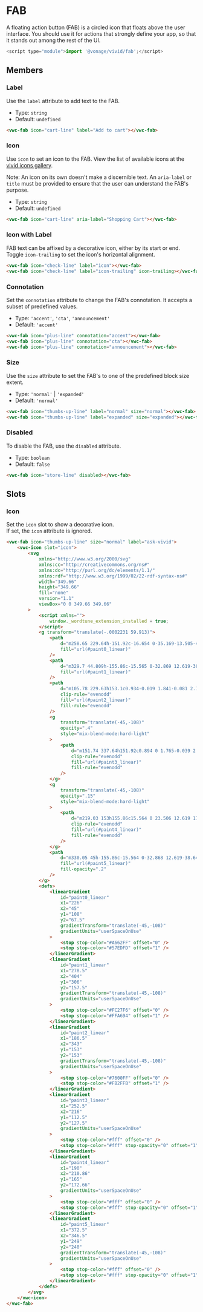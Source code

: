 # FAB

A floating action button (FAB) is a circled icon that floats above the user interface. You should use it for actions that strongly define your app, so that it stands out among the rest of the UI.

```js
<script type="module">import '@vonage/vivid/fab';</script>
```

## Members

### Label

Use the `label` attribute to add text to the FAB.

- Type: `string`
- Default: `undefined`

```html preview
<vwc-fab icon="cart-line" label="Add to cart"></vwc-fab>
```

### Icon

Use `icon` to set an icon to the FAB.
View the list of available icons at the [vivid icons gallery](/icons/icons-gallery/).

Note: An icon on its own doesn't make a discernible text. An `aria-label` or `title` must be provided to ensure that the user can understand the FAB's purpose.

- Type: `string`
- Default: `undefined`

```html preview
<vwc-fab icon="cart-line" aria-label="Shopping Cart"></vwc-fab>
```

### Icon with Label

FAB text can be affixed by a decorative icon, either by its start or end.
Toggle `icon-trailing` to set the icon's horizontal alignment.

```html preview
<vwc-fab icon="check-line" label="icon"></vwc-fab>
<vwc-fab icon="check-line" label="icon-trailing" icon-trailing></vwc-fab>
```

### Connotation

Set the `connotation` attribute to change the FAB's connotation.
It accepts a subset of predefined values.

- Type: `'accent'`, `'cta'`, `'announcement'`
- Default: `'accent'`

```html preview
<vwc-fab icon="plus-line" connotation="accent"></vwc-fab>
<vwc-fab icon="plus-line" connotation="cta"></vwc-fab>
<vwc-fab icon="plus-line" connotation="announcement"></vwc-fab>
```

### Size

Use the `size` attribute to set the FAB's to one of the predefined block size extent.

- Type: `'normal'` | `'expanded'`
- Default: `'normal'`

```html preview
<vwc-fab icon="thumbs-up-line" label="normal" size="normal"></vwc-fab>
<vwc-fab icon="thumbs-up-line" label="expanded" size="expanded"></vwc-fab>
```

### Disabled

To disable the FAB, use the `disabled` attribute.

- Type: `boolean`
- Default: `false`

```html preview
<vwc-fab icon="store-line" disabled></vwc-fab>
```

## Slots

### Icon

Set the `icon` slot to show a decorative icon.  
If set, the `icon` attribute is ignored.

```html preview
<vwc-fab icon="thumbs-up-line" size="normal" label="ask-vivid">
	<vwc-icon slot="icon">
		<svg
			xmlns="http://www.w3.org/2000/svg"
			xmlns:cc="http://creativecommons.org/ns#"
			xmlns:dc="http://purl.org/dc/elements/1.1/"
			xmlns:rdf="http://www.w3.org/1999/02/22-rdf-syntax-ns#"
			width="349.66"
			height="349.66"
			fill="none"
			version="1.1"
			viewBox="0 0 349.66 349.66"
		>
			<script xmlns="">
				window._wordtune_extension_installed = true;
			</script>
			<g transform="translate(-.0002231 59.913)">
				<path
					d="m258.65 229.64h-151.92c-16.654 0-35.169-13.505-41.345-30.159l-63.374-169.32c-6.1759-16.654 2.3136-30.159 18.974-30.159h151.91c16.653 0 35.168 13.505 41.344 30.159l63.374 169.32c6.183 16.654-2.307 30.159-18.967 30.159z"
					fill="url(#paint0_linear)"
				/>
				<path
					d="m329.7 44.809h-155.86c-15.565 0-32.869 12.619-38.643 28.183l-47.654 128.46c-5.775 15.564 2.16 28.183 17.731 28.183h155.86c15.564 0 32.868-12.619 38.642-28.183l47.655-128.46c5.774-15.564-2.167-28.183-17.731-28.183z"
					fill="url(#paint1_linear)"
				/>
				<path
					d="m105.78 229.63h153.1c0.934-0.019 1.841-0.081 2.72-0.185 0.054 5e-3 0.109 8e-3 0.166 8e-3 8.922 0 18.311-4.78 22.625-8.285 6.276-5.099 9.997-8.74 14.022-16.253-7.212 12.612-14.68 11.974-20.076-2.868-0.236-0.648-0.497-1.188-0.778-1.626-0.107-0.314-0.219-0.628-0.336-0.944l-56.119-151.28c-0.425-1.146-0.908-2.277-1.446-3.39h-45.819c-15.564 0-32.868 12.619-38.643 28.183l-47.654 128.46c-0.229 0.615-0.435 1.225-0.621 1.831-5.443 13.513-11.951 13.677-19.11 1.287 4.155 7.676 7.997 11.395 14.475 16.605 4.454 3.581 14.147 8.465 23.359 8.465 0.046 0 0.092-2e-3 0.136-5e-3z"
					clip-rule="evenodd"
					fill="url(#paint2_linear)"
					fill-rule="evenodd"
				/>
				<g
					transform="translate(-45,-108)"
					opacity=".4"
					style="mix-blend-mode:hard-light"
				>
					<path
						d="m151.74 337.64h151.92c0.894 0 1.765-0.039 2.611-0.115 0.113 0.028 0.235 0.042 0.365 0.042 8.923 0 18.311-4.78 22.626-8.286 6.275-5.099 9.996-8.739 14.021-16.252-6.853 11.984-13.937 12.005-19.256-0.76-0.33-1.559-0.795-3.159-1.399-4.788l-63.375-169.32c-6.176-16.654-24.691-30.159-41.344-30.159h-151.91c-16.66 0-25.15 13.505-18.974 30.159l63.374 169.32c6.176 16.654 24.691 30.159 41.345 30.159z"
						clip-rule="evenodd"
						fill="url(#paint3_linear)"
						fill-rule="evenodd"
					/>
				</g>
				<g
					transform="translate(-45,-108)"
					opacity=".15"
					style="mix-blend-mode:hard-light"
				>
					<path
						d="m219.03 153h155.86c15.564 0 23.506 12.619 17.731 28.183l-47.654 128.46c-5.775 15.564-23.079 28.183-38.643 28.183h-155.36c-0.044 4e-3 -0.09 6e-3 -0.136 6e-3 -0.182 0-0.364-2e-3 -0.547-6e-3 -2.08-0.013-4.022-0.252-5.812-0.693-7.032-1.478-13.569-5.008-16.999-7.767-6.479-5.209-10.321-8.929-14.476-16.605 7.159 12.39 13.667 12.226 19.11-1.287 0.186-0.605 0.393-1.216 0.621-1.831l47.654-128.46c5.775-15.564 23.079-28.183 38.643-28.183z"
						clip-rule="evenodd"
						fill="url(#paint4_linear)"
						fill-rule="evenodd"
					/>
				</g>
				<path
					d="m330.05 45h-155.86c-15.564 0-32.868 12.619-38.642 28.183l-47.655 128.46c-5.774 15.564 2.161 28.183 17.731 28.183h155.86c15.564 0 32.868-12.619 38.642-28.183l47.655-128.46c5.774-15.564-2.167-28.183-17.731-28.183z"
					fill="url(#paint5_linear)"
					fill-opacity=".2"
				/>
			</g>
			<defs>
				<linearGradient
					id="paint0_linear"
					x1="226"
					x2="45"
					y1="108"
					y2="67.5"
					gradientTransform="translate(-45,-108)"
					gradientUnits="userSpaceOnUse"
				>
					<stop stop-color="#A662FF" offset="0" />
					<stop stop-color="#57EDFD" offset="1" />
				</linearGradient>
				<linearGradient
					id="paint1_linear"
					x1="278.5"
					x2="404"
					y1="306"
					y2="157.5"
					gradientTransform="translate(-45,-108)"
					gradientUnits="userSpaceOnUse"
				>
					<stop stop-color="#FC27F6" offset="0" />
					<stop stop-color="#FFA694" offset="1" />
				</linearGradient>
				<linearGradient
					id="paint2_linear"
					x1="186.5"
					x2="343"
					y1="153"
					y2="153"
					gradientTransform="translate(-45,-108)"
					gradientUnits="userSpaceOnUse"
				>
					<stop stop-color="#7600FF" offset="0" />
					<stop stop-color="#FB2FFB" offset="1" />
				</linearGradient>
				<linearGradient
					id="paint3_linear"
					x1="252.5"
					x2="216"
					y1="112.5"
					y2="127.5"
					gradientUnits="userSpaceOnUse"
				>
					<stop stop-color="#fff" offset="0" />
					<stop stop-color="#fff" stop-opacity="0" offset="1" />
				</linearGradient>
				<linearGradient
					id="paint4_linear"
					x1="190"
					x2="210.86"
					y1="165"
					y2="172.66"
					gradientUnits="userSpaceOnUse"
				>
					<stop stop-color="#fff" offset="0" />
					<stop stop-color="#fff" stop-opacity="0" offset="1" />
				</linearGradient>
				<linearGradient
					id="paint5_linear"
					x1="372.5"
					x2="346.5"
					y1="249"
					y2="240"
					gradientTransform="translate(-45,-108)"
					gradientUnits="userSpaceOnUse"
				>
					<stop stop-color="#fff" offset="0" />
					<stop stop-color="#fff" stop-opacity="0" offset="1" />
				</linearGradient>
			</defs>
		</svg>
	</vwc-icon>
</vwc-fab>
```
